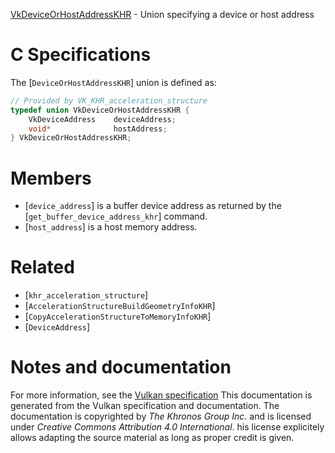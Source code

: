 [VkDeviceOrHostAddressKHR](https://www.khronos.org/registry/vulkan/specs/1.3-extensions/man/html/VkDeviceOrHostAddressKHR.html) - Union specifying a device or host address

# C Specifications
The [`DeviceOrHostAddressKHR`] union is defined as:
```c
// Provided by VK_KHR_acceleration_structure
typedef union VkDeviceOrHostAddressKHR {
    VkDeviceAddress    deviceAddress;
    void*              hostAddress;
} VkDeviceOrHostAddressKHR;
```

# Members
- [`device_address`] is a buffer device address as returned by the [`get_buffer_device_address_khr`] command.
- [`host_address`] is a host memory address.

# Related
- [`khr_acceleration_structure`]
- [`AccelerationStructureBuildGeometryInfoKHR`]
- [`CopyAccelerationStructureToMemoryInfoKHR`]
- [`DeviceAddress`]

# Notes and documentation
For more information, see the [Vulkan specification](https://www.khronos.org/registry/vulkan/specs/1.3-extensions/html/vkspec.html)
This documentation is generated from the Vulkan specification and documentation.
The documentation is copyrighted by *The Khronos Group Inc.* and is licensed under *Creative Commons Attribution 4.0 International*.
his license explicitely allows adapting the source material as long as proper credit is given.
        